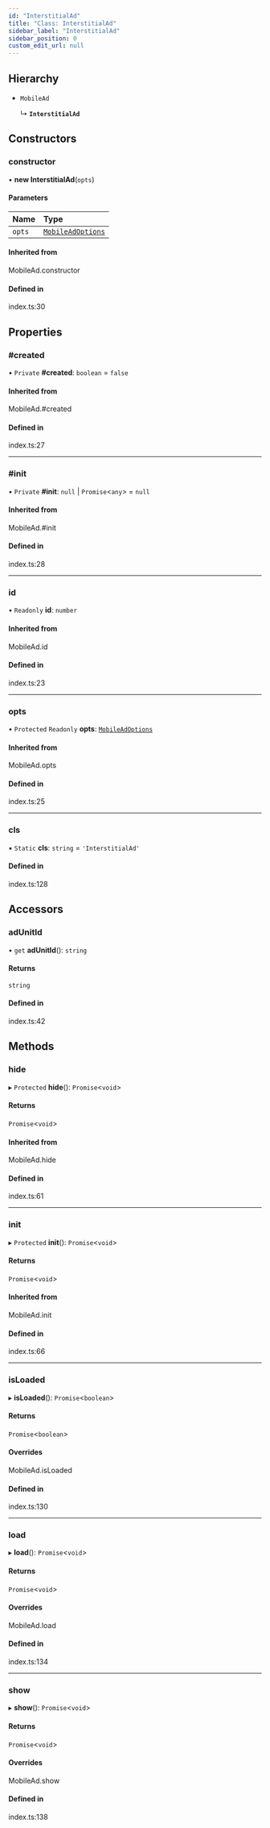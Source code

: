 ```yaml
---
id: "InterstitialAd"
title: "Class: InterstitialAd"
sidebar_label: "InterstitialAd"
sidebar_position: 0
custom_edit_url: null
---
```


## Hierarchy

- `MobileAd`

  ↳ **`InterstitialAd`**

## Constructors

### constructor

• **new InterstitialAd**(`opts`)

#### Parameters

| Name | Type |
| :------ | :------ |
| `opts` | [`MobileAdOptions`](../#mobileadoptions) |

#### Inherited from

MobileAd.constructor

#### Defined in

index.ts:30

## Properties

### #created

• `Private` **#created**: `boolean` = `false`

#### Inherited from

MobileAd.#created

#### Defined in

index.ts:27

___

### #init

• `Private` **#init**: ``null`` \| `Promise`<`any`\> = `null`

#### Inherited from

MobileAd.#init

#### Defined in

index.ts:28

___

### id

• `Readonly` **id**: `number`

#### Inherited from

MobileAd.id

#### Defined in

index.ts:23

___

### opts

• `Protected` `Readonly` **opts**: [`MobileAdOptions`](../#mobileadoptions)

#### Inherited from

MobileAd.opts

#### Defined in

index.ts:25

___

### cls

▪ `Static` **cls**: `string` = `'InterstitialAd'`

#### Defined in

index.ts:128

## Accessors

### adUnitId

• `get` **adUnitId**(): `string`

#### Returns

`string`

#### Defined in

index.ts:42

## Methods

### hide

▸ `Protected` **hide**(): `Promise`<`void`\>

#### Returns

`Promise`<`void`\>

#### Inherited from

MobileAd.hide

#### Defined in

index.ts:61

___

### init

▸ `Protected` **init**(): `Promise`<`void`\>

#### Returns

`Promise`<`void`\>

#### Inherited from

MobileAd.init

#### Defined in

index.ts:66

___

### isLoaded

▸ **isLoaded**(): `Promise`<`boolean`\>

#### Returns

`Promise`<`boolean`\>

#### Overrides

MobileAd.isLoaded

#### Defined in

index.ts:130

___

### load

▸ **load**(): `Promise`<`void`\>

#### Returns

`Promise`<`void`\>

#### Overrides

MobileAd.load

#### Defined in

index.ts:134

___

### show

▸ **show**(): `Promise`<`void`\>

#### Returns

`Promise`<`void`\>

#### Overrides

MobileAd.show

#### Defined in

index.ts:138
